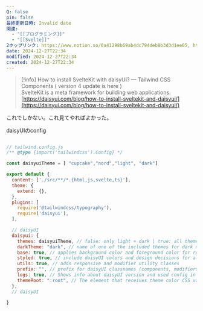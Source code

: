 ```yaml
---
Q: false
pin: false
最終更新日時: Invalid date
関連:
  - "[[プログラミング]]"
  - "[[Svelte]]"
2ホップリンク: https://www.notion.so/0a41298b69ab4dc794deb8b3d3d1ee05, https://www.notion.so/14c680a9513f402cb546a22bda05f95b, https://www.notion.so/34f92ffc1e4c4d1b857b21a7d6b1b1de, https://www.notion.so/3d616c7cd72f4094801215141f8c2728, https://www.notion.so/68683c8593d4479c99a07fde3e6774bc, https://www.notion.so/7aabe6e7f03a44b28cdaeb92e3ef259b, https://www.notion.so/90e8af62936e4d72a8ce6914ad492062, https://www.notion.so/9ba61d2d4f2044349a218692fcc1e00b, https://www.notion.so/ca8169668e454da2a8959019045176b4, https://www.notion.so/d38b1d3b7fcd4e1d91dcec4bb1a4e39b, https://www.notion.so/de44079af2ea4e5aa1a89d5652190257, https://www.notion.so/ebd3d7a92c894323b0da135a2bdefa13, https://www.notion.so/fa1ab1433fe44fb981cf3eecfca12657,https://www.notion.so/3d616c7cd72f4094801215141f8c2728, https://www.notion.so/53ca0bb5fcaf49e788eee27974e0266d
date: 2024-12-27T22:34
modified: 2024-12-27T22:34
created: 2024-12-27T22:34
---
```

> [!info] How to install SvelteKit with daisyUI? — Tailwind CSS Components ( version 4 update is here )  
> SvelteKit is a meta framework for building web applications.  
> [https://daisyui.com/blog/how-to-install-sveltekit-and-daisyui/](https://daisyui.com/blog/how-to-install-sveltekit-and-daisyui/)  

これでしかない。これ見てやればよかった。

  

daisyUIのconfig

```JavaScript

// tailwind.config.js
/** @type {import('tailwindcss').Config} */

const daisyuiTheme = [ "cupcake","nord","light", "dark"]

export default {
  content: ['./src/**/*.{html,js,svelte,ts}'],
  theme: {
    extend: {},
  },
  plugins: [
    require('@tailwindcss/typography'),
    require('daisyui'),
  ],

  // daisyUI
  daisyui: {
    themes: daisyuiTheme, // false: only light + dark | true: all themes | array: specific themes like this ["light", "dark", "cupcake"]
    darkTheme: "dark", // name of one of the included themes for dark mode
    base: true, // applies background color and foreground color for root element by default
    styled: true, // include daisyUI colors and design decisions for all components
    utils: true, // adds responsive and modifier utility classes
    prefix: "", // prefix for daisyUI classnames (components, modifiers and responsive class names. Not colors)
    logs: true, // Shows info about daisyUI version and used config in the console when building your CSS
    themeRoot: ":root", // The element that receives theme color CSS variables
  },
  // daisyUI

}
```